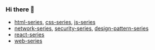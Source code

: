 ### Hi there 👋

- [html-series](https://github.com/FengShangWuQi/html-series), [css-series](https://github.com/FengShangWuQi/css-series), [js-series](https://github.com/FengShangWuQi/js-series)
- [network-series](https://github.com/FengShangWuQi/network-series), [security-series](https://github.com/FengShangWuQi/security-series), [design-pattern-series](https://github.com/FengShangWuQi/design-pattern-series)
- [react-series](https://github.com/FengShangWuQi/react-series)
- [web-series](https://github.com/FengShangWuQi/web-series)
